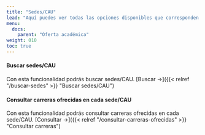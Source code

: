 ```yaml
---
title: "Sedes/CAU"
lead: "Aquí puedes ver todas las opciones disponibles que corresponden a las sedes/CAU."
menu:
  docs:
    parent: "Oferta académica"
weight: 010
toc: true
---
```


#### Buscar sedes/CAU

Con esta funcionalidad podrás buscar sedes/CAU. [Buscar →]({{< relref "/buscar-sedes" >}} "Buscar sedes/CAU")

#### Consultar carreras ofrecidas en cada sede/CAU

Con esta funcionalidad podrás consultar carreras ofrecidas en cada sede/CAU. [Consultar →]({{< relref "/consultar-carreras-ofrecidas" >}} "Consultar carreras")
